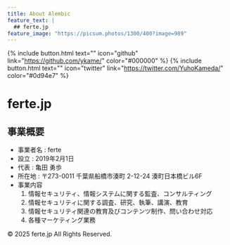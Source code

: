 ```yaml
---
title: About Alembic
feature_text: |
  ## ferte.jp
feature_image: "https://picsum.photos/1300/400?image=989"
---
```


{% include button.html text="" icon="github" link="https://github.com/ykame/" color="#000000" %} {% include button.html text="" icon="twitter" link="https://twitter.com/YuhoKameda/" color="#0d94e7" %}

# ferte.jp
## 事業概要

- 事業者名 : ferte
- 設立     : 2019年2月1日
- 代表     : 亀田 勇歩
- 所在地   : 〒273-0011 千葉県船橋市湊町 2-12-24 湊町日本橋ビル6F
- 事業内容
  1. 情報セキュリティ、情報システムに関する監査、コンサルティング
  2. 情報セキュリティに関する調査、研究、執筆、講演、教育
  3. 情報セキュリティ関連の教育及びコンテンツ制作、問い合わせ対応
  4. 各種マーケティング業務

© 2025 ferte.jp All Rights Reserved.
